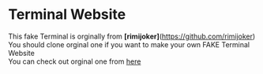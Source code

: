 # Terminal Website

This fake Terminal is orginally from **[rimijoker]**(https://github.com/rimijoker) <br />
You should clone orginal one if you want to make your own FAKE Terminal Website <br />
You can check out orginal one from [here](https://github.com/rimijoker/Fake_Terminal_Resume_Website) <br />


